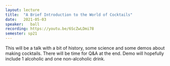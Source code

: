 ```yaml
---
layout: lecture
title:  "A Brief Introduction to the World of Cocktails"
date:   2021-05-03
speaker:   ball
recording: https://youtu.be/6ScZwLDmi78
semester: sp21
---
```


This will be a talk with a bit of history, some science and some demos about
making cocktails. There will be time for Q&A at the end. Demo will hopefully
include 1 alcoholic and one non-alcoholic drink.

